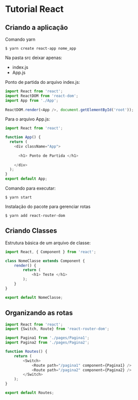 # Tutorial React 

## Criando a aplicação 

Comando yarn 
```
$ yarn create react-app nome_app 
```

Na pasta src deixar apenas: 
* index.js 
* App.js 

Ponto de partida do arquivo index.js: 
```javascript
import React from 'react';
import ReactDOM from 'react-dom';
import App from './App';
 
ReactDOM.render(<App />, document.getElementById('root'));
``` 

Para o arquivo App.js: 
```javascript
import React from 'react';

function App() {
  return (
    <div className="App">
      
      <h1> Ponto de Partida </h1> 
      
    </div>
  );
}
export default App;
``` 

Comando para executar: 
```
$ yarn start
```

Instalação do pacote para gerenciar rotas 
```
$ yarn add react-router-dom
``` 

## Criando Classes 
Estrutura básica de um arquivo de classe:
```javascript 
import React, { Component } from 'react'; 

class NomeClasse extends Component { 
    render() {
        return (
            <h1> Teste </h1> 
        );
    }
}

export default NomeClasse;  
``` 

## Organizando as rotas 

```javascript
import React from 'react'; 
import {Switch, Route} from 'react-router-dom'; 

import Pagina1 from './pages/Pagina1';
import Pagina2 from './pages/Pagina2';

function Routes() {
    return (
        <Switch>
            <Route path="/pagina1" component={Pagina1} />
            <Route path="/pagina2" component={Pagina2} />
        </Switch>    
    );
}

export default Routes; 
``` 
